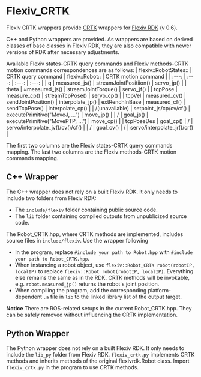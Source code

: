 # Flexiv_CRTK
Flexiv CRTK wrappers provide [CRTK](https://github.com/collaborative-robotics/documentation/wiki) wrappers for [Flexiv RDK](https://github.com/flexivrobotics/flexiv_rdk) (v 0.6). 

C++ and Python wrappers are provided. As wrappers are based on derived classes of base classes in Flexiv RDK, they are also compatible with newer versions of RDK after necessary adjustments.

Available Flexiv states-CRTK query commands and Flexiv methods-CRTK motion commands correspondences are as follows:
| flexiv::RobotStates:: | CRTK query command | flexiv::Robot:: | CRTK motion command |
| :---: | :---: | :---: | :---: |
| q |   measured_js() | streamJointPositiion() | servo_jp() |
| theta | ≈measured_js() | streamJointTorque() | servo_jf() |
| tcpPose | measure_cp() | streamTcpPose() | servo_cp() |
| tcpVel | measured_cv() | sendJointPosition() | interpolate_jp()
| extRenchInBase | measured_cf() | sendTcpPose() | interpolate_cp() |
| /(unavailable) | setpoint_js/cp/cv/cf() | executePrimitive("MoveJ, ...") | move_jp() |
| / | goal_js() | executePrimitive("MovePTP, ...") | move_cp() |
| tcpPoseDes | goal_cp() | / | servo/interpolate_jv()/cv()/cf() |
| / | goal_cv() | / | servo/interpolate_jr()/cr() |

The first two columns are the Flexiv states-CRTK query commands mapping. The last two columns are the Flexiv methods-CRTK motion commands mapping.

## C++ Wrapper
The C++ wrapper does not rely on a built Flexiv RDK. It only needs to include two folders from Flexiv RDK:
- The `include/flexiv` folder containing public source code.
- The `lib` folder containing compiled outputs from unpublicized source code.

The Robot_CRTK.hpp, where CRTK methods are implemented, includes source files in `include/flexiv`. Use the wrapper following
- In the program, replace `#include your path to Robot.hpp` with `#include your path to Robot_CRTK.hpp`.
- When instancing a robot object, use `flexiv::Robot_CRTK robot(robotIP, localIP)` to replace `flexiv::Robot robot(robotIP, localIP)`. Everything else remains the same as in the RDK. CRTK methods will be invokable, e.g. `robot.measured_jp()` returns the robot's joint position.
- When compiling the program, add the corresponding platform-dependent `.a` file in `lib` to the linked library list of the output target. 

**Notice**
There are ROS-related setups in the current Robot_CRTK.hpp. They can be safely removed without influencing the CRTK implementation.

## Python Wrapper
The Python wrapper does not rely on a built Flexiv RDK. It only needs to include the `lib_py` folder from Flexiv RDK. `flexiv_crtk.py` implements CRTK methods and inherits methods 
of the original flexivrdk.Robot class. Import `flexiv_crtk.py` in the program to use CRTK methods.
